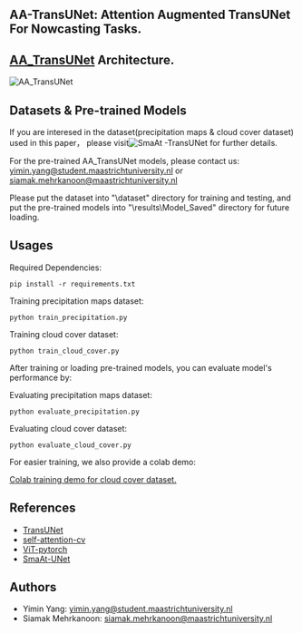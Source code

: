 AA-TransUNet: Attention Augmented TransUNet For Nowcasting Tasks.
---

[AA_TransUNet](https://github.com/YangYimin98/AA-TransUNet/blob/main/AA_TransUNet.png) Architecture.
---
![AA_TransUNet](https://user-images.githubusercontent.com/67627410/149968662-d3a732b3-b0b9-4285-84f4-a5e6995d7e8a.png)

Datasets & Pre-trained Models
---
If you are interesed in the dataset(precipitation maps & cloud cover dataset) used in this paper， please visit![SmaAt
-TransUNet](https://github.com/HansBambel/SmaAt-UNet) for further details.

For the pre-trained AA_TransUNet models, please contact us:
    yimin.yang@student.maastrichtuniversity.nl or siamak.mehrkanoon@maastrichtuniversity.nl

Please put the dataset into "\dataset" directory for training and testing, and put the pre-trained models into "\results\Model_Saved" directory for future loading.

Usages
---

Required Dependencies:

    pip install -r requirements.txt

Training precipitation maps dataset:

    python train_precipitation.py
    
Training cloud cover dataset:

    python train_cloud_cover.py

After training or loading pre-trained models, you can evaluate model's performance by:

Evaluating precipitation maps dataset:

    python evaluate_precipitation.py
    
Evaluating cloud cover dataset:

    python evaluate_cloud_cover.py
 
For easier training, we also provide a colab demo:

   [Colab training demo for cloud cover dataset.](https://github.com/YangYimin98/AA-TransUNet/blob/main/AA_TransUNet_Demo.ipynb)

References
---

* [TransUNet](https://github.com/Beckschen/TransUNet)
* [self-attention-cv](https://github.com/The-AI-Summer/self-attention-cv)
* [ViT-pytorch](https://github.com/jeonsworld/ViT-pytorch)
* [SmaAt-UNet](https://github.com/HansBambel/SmaAt-UNet)

Authors
---

* Yimin Yang: yimin.yang@student.maastrichtuniversity.nl 
* Siamak Mehrkanoon: siamak.mehrkanoon@maastrichtuniversity.nl
